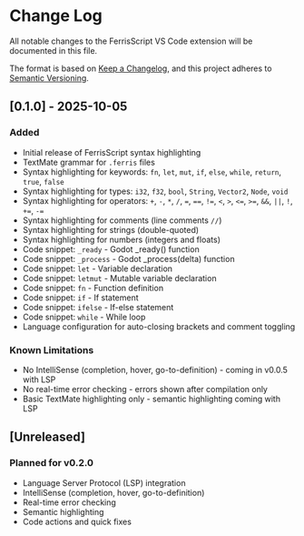 # Change Log

All notable changes to the FerrisScript VS Code extension will be documented in this file.

The format is based on [Keep a Changelog](https://keepachangelog.com/en/1.0.0/),
and this project adheres to [Semantic Versioning](https://semver.org/spec/v2.0.0.html).

## [0.1.0] - 2025-10-05

### Added

- Initial release of FerrisScript syntax highlighting
- TextMate grammar for `.ferris` files
- Syntax highlighting for keywords: `fn`, `let`, `mut`, `if`, `else`, `while`, `return`, `true`, `false`
- Syntax highlighting for types: `i32`, `f32`, `bool`, `String`, `Vector2`, `Node`, `void`
- Syntax highlighting for operators: `+`, `-`, `*`, `/`, `=`, `==`, `!=`, `<`, `>`, `<=`, `>=`, `&&`, `||`, `!`, `+=`, `-=`
- Syntax highlighting for comments (line comments `//`)
- Syntax highlighting for strings (double-quoted)
- Syntax highlighting for numbers (integers and floats)
- Code snippet: `_ready` - Godot _ready() function
- Code snippet: `_process` - Godot _process(delta) function
- Code snippet: `let` - Variable declaration
- Code snippet: `letmut` - Mutable variable declaration
- Code snippet: `fn` - Function definition
- Code snippet: `if` - If statement
- Code snippet: `ifelse` - If-else statement
- Code snippet: `while` - While loop
- Language configuration for auto-closing brackets and comment toggling

### Known Limitations

- No IntelliSense (completion, hover, go-to-definition) - coming in v0.0.5 with LSP
- No real-time error checking - errors shown after compilation only
- Basic TextMate highlighting only - semantic highlighting coming with LSP

## [Unreleased]

### Planned for v0.2.0

- Language Server Protocol (LSP) integration
- IntelliSense (completion, hover, go-to-definition)
- Real-time error checking
- Semantic highlighting
- Code actions and quick fixes
